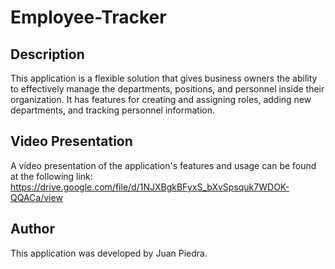 # Employee-Tracker

## Description
This application is a flexible solution that gives business owners the ability to effectively manage the departments, positions, and personnel inside their organization. It has features for creating and assigning roles, adding new departments, and tracking personnel information.

## Video Presentation
A video presentation of the application's features and usage can be found at the following link:
https://drive.google.com/file/d/1NJXBgkBFyxS_bXvSpsquk7WDOK-QQACa/view

## Author
This application was developed by Juan Piedra.
